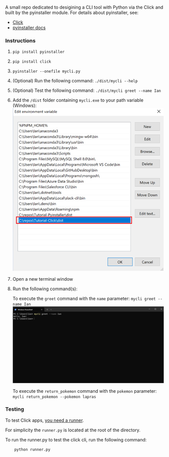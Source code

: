 A small repo dedicated to desigining a CLI tool with Python via the Click and built by the pyinstaller module.
For details about pyinstaller, see:

- [Click](https://click.palletsprojects.com/en/stable/)
- [pyinstaller docs](https://pyinstaller.org/en/stable/)

### Instructions
1. `pip install pyinstaller`
2. `pip install click`
2. `pyinstaller --onefile mycli.py`
3. (Optional) Run the following command: `./dist/mycli --help`
4. (Optional) Test the following command: `./dist/mycli greet --name Ian`
5. Add the `/dist` folder containing `mycli.exe` to your path variable (Windows):
    ![alt text](static/img/image.png)
6. Open a new terminal window
7. Run the following command(s):

    To execute the `greet` command with the `name` parameter:
    `mycli greet --name Ian`
    ![alt text](static/img/image-1.png)

    To execute the `return_pokemon` command with the `pokemon` parameter:
    `mycli return_pokemon --pokemon lapras`


### Testing

To test Click apps, [you need a runner](https://click.palletsprojects.com/en/stable/testing/).

For simplicity the `runner.py` is located at the root of the directory.

To run the runner.py to test the click cli, run the following command:

```bash
    python runner.py
```